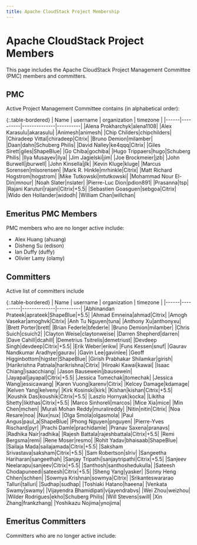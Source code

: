 ```yaml
---
title: Apache CloudStack Project Membership
---
```


<div class="row">

<div class="col-lg-12">

<div class="page-header">

<h1 id="indicators">Apache CloudStack Project Members</h1>

</div>

</div>

</div>

This page includes the Apache CloudStack Project Management Committee (PMC) members and committers.


## PMC
Active Project Management Committee contains (in alphabetical order):

{:.table-bordered}
| Name | username | organization | timezone |
|------|----------|--------------|----------|
|Alena Prokharchyk|alena1108|
|Alex Karasulu|akarasulu|
|Animesh|animesh|
|Chip Childers|chipchilders|
|Chiradeep Vittal|chiradeep|Citrix|
|Bruno Demion|milamber|
|Daan|dahn|Schuberg Philis|
|David Nalley|ke4qqq|Citrix|
|Giles Sirett|giles|ShapeBlue|
|Go Chiba|gochiba|
|Hugo Trippaers|hugo|Schuberg Philis|
|Ilya Musayev|ilya|
|Jim Jagielski|jim|
|Joe Brockmeier|jzb|
|John Burwell|jburwell|
|John Kinsella|jlk|
|Kevin Kluge|kluge|
|Marcus Sorensen|mlsorensen|
|Mark R. Hinkle|mrhinkle|Citrix|
|Matt Richard Hogstrom|hogstrom|
|Mike Tutkowski|mtutkowski|
|Mohammad Nour El-Din|mnour|
|Noah Slater|nslater|
|Pierre-Luc Dion|pdion891|
|Prasanna|tsp|
|Rajani Karuturi|rajani|Citrix|+5.5|
|Sebastien Goasguen|sebgoa|Citrix|
|Wido den Hollander|widodh|
|William Chan|willchan|

## Emeritus PMC Members
PMC members who are no longer active include:

+ Alex Huang (ahuang)
+ Disheng Su (edison)
+ Ian Duffy (duffy)
+ Olivier Lamy (olamy)

## Committers
Active list of committers include

{:.table-bordered}
| Name | username | organization | timezone |
|------|----------|--------------|----------|
|Abhinandan Prateek|aprateek|ShapeBlue|+5.5|
|Ahmad Emneina|ahmad|Citrix|
|Amogh Vasekar|amoghvk|Citrix|
|Anh Tu Nguyen|tuna|
|Anthony Xu|anthonyxu|
|Brett Porter|brett|
|Brian Federle|bfederle|
|Bruno Demion|milamber|
|Chris Suich|csuich2|
|Clayton Weise|claytonweise|
|Darren Shepherd|darren|
|Dave Cahill|dcahill|
|Demetrius Tsitrelis|demetriust|
|Devdeep Singh|devdeep|Citrix|+5.5|
|Erik Weber|erikw|
|Funs Kessen|snuf|
|Gaurav Nandkumar Aradhye|gaurav|
|Gavin Lee|gavinlee|
|Geoff Higginbottom|higster|ShapeBlue|
|Girish Prabhakar Shilamkar|girish|
|Harikrishna Patnala|harikrishna|Citrix|
|Hiroaki Kawai|kawai|
|Isaac Chiang|isaacchiang|
|Jason Bausewein|jbausewein|
|Jayapal|jayapal|Citrix|+5.5|
|Jessica Tomechak|jtomechak|
|Jessica Wang|jessicawang|
|Karen Vuong|karenv|Citrix|
|Kelcey Damage|kdamage|
|Kelven Yang|kelveny|
|Kirk Kosinski|kirk|
|Kishan|kishan|Citrix|+5.5|
|Koushik Das|koushik|Citrix|+5.5|
|Laszlo Hornyak|kocka|
|Likitha Shetty|likithas|Citrix|+5.5|
|Marco Sinhoreli|marcos|
|Mice Xia|mice|
|Min Chen|mchen|
|Murali Mohan Reddy|muralireddy|
|Nitin|nitin|Citrix|
|Noa Resare|noa|
|Nux|nux|
|Olga Smola|olgasmola|
|Paul Angus|paul_a|ShapeBlue|
|Phong Nguyen|pnguyen|
|Pierre-Yves Rischard|pyr|
|Prachi Damle|prachidamle|
|Pranav Saxena|pranavs|
|Radhika Nair|radhika|
|Rajesh Battala|rajeshbattala|Citrix|+5.5|
|Remi Bergsma|remi|
|Rene Moser|resmo|
|Rohit Yadav|bhaisaab|ShapeBlue|
|Sailaja Mada|sailajamada|Citrix|+5.5|
|Saksham Srivastava|saksham|Citrix|+5.5|
|Sam Robertson|slriv|
|Sangeetha Hariharan|sangeethah|
|Sanjay Tripathi|sanjaytripathi|Citrix|+5.5|
|Sanjeev Neelarapu|sanjeev|Citrix|+5.5|
|Santhosh|santhoshedukulla|
|Sateesh Chodapuneedi|sateesh|Citrix|+5.5|
|Sheng Yang|yasker|
|Sonny Heng Chhen|schhen|
|Sowmya Krishnan|sowmya|Citrix|
|Srikanteswararao Talluri|talluri|
|Sudhap|sudhap|
|Toshiaki Hatano|haeena|
|Venkata Swamy|swamy|
|Vijayendra Bhamidipati|vijayendrabvs|
|Wei Zhou|weizhou|
|Wilder Rodrigues|ekho|Schuberg Philis|
|Will Stevens|swill|
|Xin Zhang|frankzhang|
|Yoshikazu Nojima|ynojima|

## Emeritus Committers
Committers who are no longer active include:
